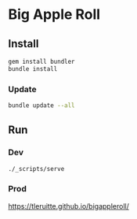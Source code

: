 # Big Apple Roll

## Install

```sh
gem install bundler
bundle install
```

### Update

```sh
bundle update --all
```

## Run

### Dev

```sh
./_scripts/serve
```

### Prod

https://tleruitte.github.io/bigappleroll/